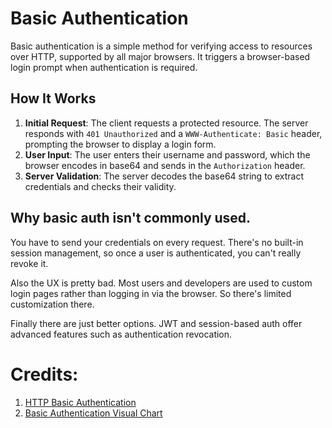 # Basic Authentication
Basic authentication is a simple method for verifying access to resources over HTTP, supported by all major browsers. It triggers a browser-based login prompt when authentication is required.

## How It Works
1. **Initial Request**: The client requests a protected resource. The server responds with `401 Unauthorized` and a `WWW-Authenticate: Basic` header, prompting the browser to display a login form.
2. **User Input**: The user enters their username and password, which the browser encodes in base64 and sends in the `Authorization` header.
3. **Server Validation**: The server decodes the base64 string to extract credentials and checks their validity.

## Why basic auth isn't commonly used.
You have to send your credentials on every request. There's no built-in session management, so once a user is authenticated, you can't really revoke it.

Also the UX is pretty bad. Most users and developers are used to custom login pages rather than logging in via the browser. So there's limited customization there.

Finally there are just better options. JWT and session-based auth offer advanced features such as authentication revocation.

# Credits: 
1. [HTTP Basic Authentication](https://roadmap.sh/guides/http-basic-authentication)
2. [Basic Authentication Visual Chart](https://roadmap.sh/guides/basic-authentication)

